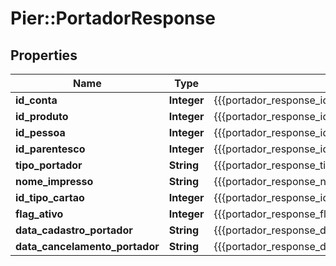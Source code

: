 # Pier::PortadorResponse

## Properties
Name | Type | Description | Notes
------------ | ------------- | ------------- | -------------
**id_conta** | **Integer** | {{{portador_response_id_conta_value}}} | [optional] 
**id_produto** | **Integer** | {{{portador_response_id_produto_value}}} | [optional] 
**id_pessoa** | **Integer** | {{{portador_response_id_pessoa_value}}} | [optional] 
**id_parentesco** | **Integer** | {{{portador_response_id_parentesco_value}}} | [optional] 
**tipo_portador** | **String** | {{{portador_response_tipo_portador_value}}} | [optional] 
**nome_impresso** | **String** | {{{portador_response_nome_impresso_value}}} | [optional] 
**id_tipo_cartao** | **Integer** | {{{portador_response_id_tipo_cartao_value}}} | [optional] 
**flag_ativo** | **Integer** | {{{portador_response_flag_ativo_value}}} | [optional] 
**data_cadastro_portador** | **String** | {{{portador_response_data_cadastro_portador_value}}} | [optional] 
**data_cancelamento_portador** | **String** | {{{portador_response_data_cancelamento_portador_value}}} | [optional] 



